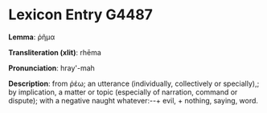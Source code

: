 # Lexicon Entry G4487

**Lemma**: ῥῆμα

**Transliteration (xlit)**: rhēma

**Pronunciation**: hray'-mah

**Description**:
from ῥέω; an utterance (individually, collectively or specially),; by implication, a matter or topic (especially of narration, command or dispute); with a negative naught whatever:--+ evil, + nothing, saying, word.
